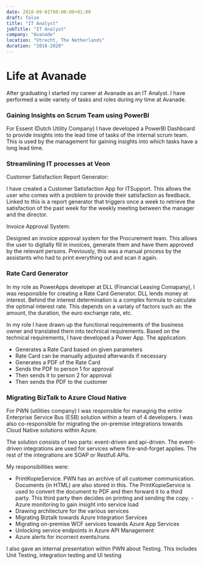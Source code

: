 ```yaml
---
date: 2018-09-01T00:00:00+01:00
draft: false
title: "IT Analyst"
jobTitle: "IT Analyst"
company: "Avanade"
location: "Utrecht, The Netherlands"
duration: "2018-2020"
---
```

# Life at Avanade

After graduating I started my career at Avanade as an IT Analyst. I have performed a wide variety of tasks and roles during my time at Avanade. 

### Gaining Insights on Scrum Team using PowerBI

For Essent (Dutch Utility Company) I have developed a PowerBI Dashboard to provide insights into the lead time of tasks of the internal scrum team. This is used by the management for gaining insights into which tasks have a long lead time.

### Streamlining IT processes at Veon

Customer Satisfaction Report Generator:

I have created a Customer Satisfaction App for ITSupport. This allows the user who comes with a problem to provide their satisfaction as feedback. Linked to this is a report generator that triggers once a week to retrieve the satisfaction of the past week for the weekly meeting between the manager and the director.

Invoice Approval System:

Designed an invoice approval system for the Procurement team. This allows the user to digitally fill in invoices, generate them and have them approved by the relevant persons. Previously, this was a manual process by the assistants who had to print everything out and scan it again.

### Rate Card Generator

In my role as PowerApps developer at DLL (Financial Leasing Comapany), I was responsible for creating a Rate Card Generator. DLL lends money at interest. Behind the interest determination is a complex formula to calculate the optimal interest rate. This depends on a variaty of factors such as: the amount, the duration, the euro exchange rate, etc.

In my role I have drawn up the functional requirements of the business owner and translated them into technical requirements. Based on the technical requirements, I have developed a Power App.
The application:
- Generates a Rate Card based on given parameters
- Rate Card can be manually adjusted afterwards if necessary
- Generates a PDF of the Rate Card
- Sends the PDF to person 1 for approval
- Then sends it to person 2 for approval
- Then sends the PDF to the customer

### Migrating BizTalk to Azure Cloud Native

For PWN (utilities company) I was responsible for managing the entire Enterprise Service Bus (ESB) solution within a team of 4 developers. I was also co-responsible for migrating the on-premise integrations towards Cloud Native solutions within Azure.

The solution consists of two parts: event-driven and api-driven. The event-driven integrations are used for services where fire-and-forget applies. The rest of the integrations are SOAP or Restfull APIs.

My responsibilities were:
- PrintKopieService. PWN has an archive of all customer communication. Documents (in HTML) are also stored in this. The PrintKopieService is used to convert the document to PDF and then forward it to a third party. This third party then decides on printing and sending the copy. - Azure monitoring to gain insight into service load
- Drawing architecture for the various services
- Migrating Biztalk towards Azure Integration Services
- Migrating on-premise WCF services towards Azure App Services
- Unlocking service endpoints in Azure API Management
- Azure alerts for incorrect events/runs

I also gave an internal presentation within PWN about Testing. This includes Unit Testing, integration testing and UI testing